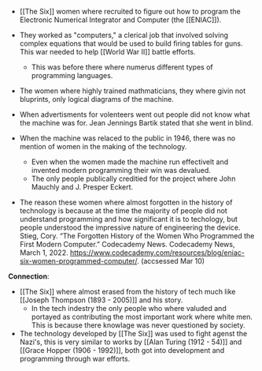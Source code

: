- [[The Six]] women where recruited to figure out how to program the Electronic Numerical Integrator and Computer (the [[ENIAC]]).
- They worked as "computers," a clerical job that involved solving complex equations that would be used to build firing tables for guns. This war needed to help [[World War II]] battle efforts.
	- This was before there where numerus different types of programming languages.

- The women where highly trained mathmaticians, they where givin not bluprints, only logical diagrams of the machine.
- When advertisments for volenteers went out people did not know what the machine was for. Jean Jennings Bartik stated that she went in blind.

- When the machine was relaced to the public in 1946, there was no mention of women in the making of the technology.
	- Even when the women made the machine run effectivelt and invented modern programming their win was devalued.
	- The only people publically creditied for the project where John Mauchly and J. Presper Eckert.

- The reason these women where almost forgotten in the history of technology is because at the time the majority of people did not understand programming and how significant it is to techology, but people understood the impressive nature of engineering the device.
	Stieg, Cory. “The Forgotten History of the Women Who Programmed the First Modern Computer.” Codecademy News. Codecademy News, March 1, 2022. https://www.codecademy.com/resources/blog/eniac-six-women-programmed-computer/. (accsessed Mar 10)

**Connection**:
- [[The Six]] where almost erased from the history of tech much like [[Joseph Thompson (1893 - 2005)]] and his story.
	- In the tech indestry the only people who where valuded and portayed as contributing the most important work where white men. This is because there knowlage was never questioned by society.
- The technology developed by [[The Six]] was used to fight agenst the Nazi's, this is very similar to works by [[Alan Turing (1912 - 54)]] and [[Grace Hopper (1906 - 1992)]], both got into development and programming through war efforts.